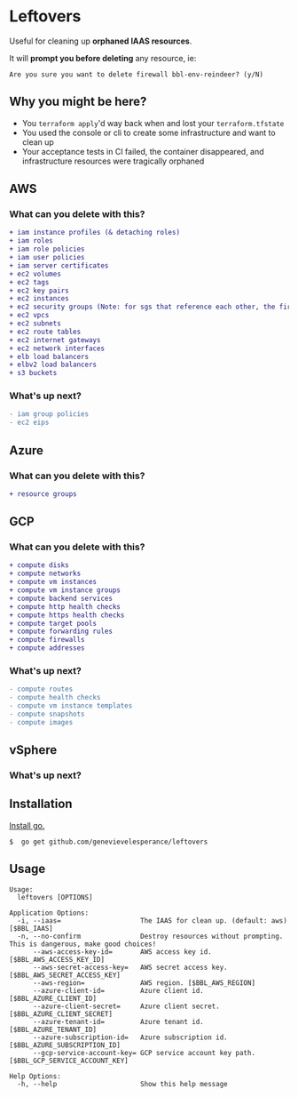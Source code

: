 # Leftovers

Useful for cleaning up **orphaned IAAS resources**.

It will **prompt you before deleting** any resource, ie:

```
Are you sure you want to delete firewall bbl-env-reindeer? (y/N)
```

## Why you might be here?
- You `terraform apply`'d way back when and lost your `terraform.tfstate`
- You used the console or cli to create some infrastructure and want to clean up
- Your acceptance tests in CI failed, the container disappeared, and
infrastructure resources were tragically orphaned

## AWS
### What can you delete with this?

```diff
+ iam instance profiles (& detaching roles)
+ iam roles
+ iam role policies
+ iam user policies
+ iam server certificates
+ ec2 volumes
+ ec2 tags
+ ec2 key pairs
+ ec2 instances
+ ec2 security groups (Note: for sgs that reference each other, the first pass will delete the references. Run through a second time.)
+ ec2 vpcs
+ ec2 subnets
+ ec2 route tables
+ ec2 internet gateways
+ ec2 network interfaces
+ elb load balancers
+ elbv2 load balancers
+ s3 buckets
```

### What's up next?

```diff
- iam group policies
- ec2 eips
```

## Azure
### What can you delete with this?

```diff
+ resource groups
```

## GCP
### What can you delete with this?

```diff
+ compute disks
+ compute networks
+ compute vm instances
+ compute vm instance groups
+ compute backend services
+ compute http health checks
+ compute https health checks
+ compute target pools
+ compute forwarding rules
+ compute firewalls
+ compute addresses
```
### What's up next?

```diff
- compute routes
- compute health checks
- compute vm instance templates
- compute snapshots
- compute images
```

## vSphere
### What's up next?

## Installation

[Install go.](https://golang.org/doc/install)

```
$  go get github.com/genevievelesperance/leftovers
```

## Usage

```
Usage:
  leftovers [OPTIONS]

Application Options:
  -i, --iaas=                    The IAAS for clean up. (default: aws) [$BBL_IAAS]
  -n, --no-confirm               Destroy resources without prompting. This is dangerous, make good choices!
      --aws-access-key-id=       AWS access key id. [$BBL_AWS_ACCESS_KEY_ID]
      --aws-secret-access-key=   AWS secret access key. [$BBL_AWS_SECRET_ACCESS_KEY]
      --aws-region=              AWS region. [$BBL_AWS_REGION]
      --azure-client-id=         Azure client id. [$BBL_AZURE_CLIENT_ID]
      --azure-client-secret=     Azure client secret. [$BBL_AZURE_CLIENT_SECRET]
      --azure-tenant-id=         Azure tenant id. [$BBL_AZURE_TENANT_ID]
      --azure-subscription-id=   Azure subscription id. [$BBL_AZURE_SUBSCRIPTION_ID]
      --gcp-service-account-key= GCP service account key path. [$BBL_GCP_SERVICE_ACCOUNT_KEY]

Help Options:
  -h, --help                     Show this help message
```

